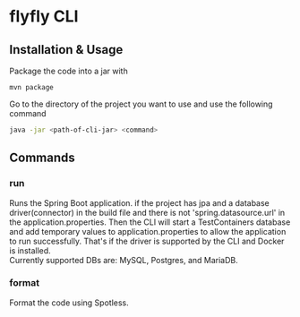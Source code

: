 # flyfly CLI
## Installation & Usage
Package the code into a jar with
```console
mvn package 
```
Go to the directory of the project you want to use and use the following command
```bash
java -jar <path-of-cli-jar> <command>
```

## Commands 

### run  
Runs the Spring Boot application. if the project has jpa and a database driver(connector) in the build file and there is not 'spring.datasource.url' in the application.properties. Then the CLI will start a TestContainers database and add temporary values to application.properties to allow the application to run successfully. That's if the driver is supported by the CLI and Docker is installed.  
Currently supported DBs are: MySQL, Postgres, and MariaDB.  

### format
Format the code using Spotless.

